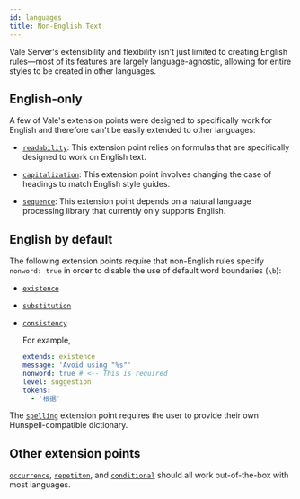 ```yaml
---
id: languages
title: Non-English Text
---
```


Vale Server's extensibility and flexibility isn't just limited to creating
English rules&mdash;most of its features are largely language-agnostic,
allowing for entire styles to be created in other languages.

## English-only

A few of Vale's extension points were designed to specifically work for English
and therefore can't be easily extended to other languages:

- [`readability`](style#readability): This extension point relies on formulas
  that are specifically designed to work on English text.

- [`capitalization`](style#capitalization): This extension point involves
  changing the case of headings to match English style guides.

- [`sequence`](style#sequence-v170): This extension point depends on a natural
  language processing library that currently only supports English.

## English by default

The following extension points require that non-English rules specify
`nonword: true` in order to disable the use of default word boundaries (`\b`):

- [`existence`](style#existence)

- [`substitution`](style#substitution)

- [`consistency`](style#consistency)

    For example,

    ```yaml
    extends: existence
    message: 'Avoid using "%s"'
    nonword: true # <-- This is required
    level: suggestion
    tokens:
      - '根据'
    ```

The [`spelling`](style#spelling) extension point requires the user to provide
their own Hunspell-compatible dictionary.

## Other extension points

[`occurrence`](style#occurrence), [`repetiton`](style#repetition), and
[`conditional`](style#conditional) should all work out-of-the-box with most
languages.
